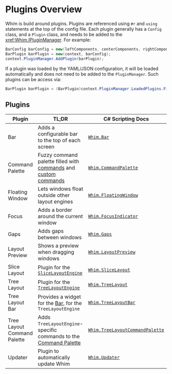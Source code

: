 # Plugins Overview

Whim is build around plugins. Plugins are referenced using `#r` and `using` statements at the top of the config file. Each plugin generally has a `Config` class, and a `Plugin` class, and needs to be added to the <xref:Whim.IPluginManager>. For example:

```csharp
BarConfig barConfig = new(leftComponents, centerComponents, rightComponents);
BarPlugin barPlugin = new(context, barConfig);
context.PluginManager.AddPlugin(barPlugin);
```

If a plugin was loaded by the YAML/JSON configuration, it will be loaded automatically and does not need to be added to the `PluginManager`. Such plugins can be access via:

```csharp
BarPlugin barPlugin = (BarPlugin)context.PluginManager.LoadedPlugins.First(p => p.Name == "whim.bar");
```

## Plugins

| Plugin                      | TL;DR                                                                                                                     | C# Scripting Docs                                                 |
| --------------------------- | ------------------------------------------------------------------------------------------------------------------------- | ----------------------------------------------------------------- |
| Bar                         | Adds a configurable bar to the top of each screen                                                                         | [`Whim.Bar`](bar.md)                                              |
| Command Palette             | Fuzzy command palette filled with [commands](../../configure/core/commands.md) and [custom commands](../core/commands.md) | [`Whim.CommandPalette`](command-palette.md)                       |
| Floating Window             | Lets windows float outside other layout engines                                                                           | [`Whim.FloatingWindow`](floating-window.md)                       |
| Focus                       | Adds a border around the current window                                                                                   | [`Whim.FocusIndicator`](focus-indicator.md)                       |
| Gaps                        | Adds gaps between windows                                                                                                 | [`Whim.Gaps`](gaps.md)                                            |
| Layout Preview              | Shows a preview when dragging windows                                                                                     | [`Whim.LayoutPreview`](layout-preview.md)                         |
| Slice Layout                | Plugin for the [`SliceLayoutEngine`](../core/layout-engines.md#slicelayoutengine)                                         | [`Whim.SliceLayout`](slice-layout.md)                             |
| Tree Layout                 | Plugin for the [`TreeLayoutEngine`](../core/layout-engines.md#treelayoutengine)                                           | [`Whim.TreeLayout`](tree-layout.md)                               |
| Tree Layout Bar             | Provides a widget for the [Bar](bar.md), for the `TreeLayoutEngine`                                                       | [`Whim.TreeLayoutBar`](tree-layout-bar.md)                        |
| Tree Layout Command Palette | Adds `TreeLayoutEngine`-specific commands to the [Command Palette](command-palette.md)                                    | [`Whim.TreeLayoutCommandPalette`](tree-layout-command-palette.md) |
| Updater                     | Plugin to automatically update Whim                                                                                       | [`Whim.Updater`](updater.md)                                      |
